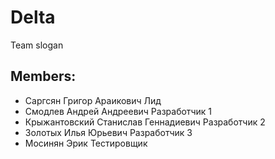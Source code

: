 # Delta
Team slogan 

## Members:
* Саргсян Григор Араикович              Лид
* Смодлев Андрей Андреевич              Разработчик 1
* Крыжантовский Станислав Геннадиевич   Разработчик 2
* Золотых Илья Юрьевич                  Разработчик 3
* Мосинян Эрик                          Тестировщик
